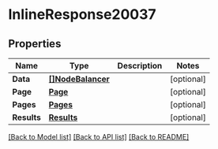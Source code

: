 # InlineResponse20037

## Properties

Name | Type | Description | Notes
------------ | ------------- | ------------- | -------------
**Data** | [**[]NodeBalancer**](NodeBalancer.md) |  | [optional] 
**Page** | [**Page**](page.md) |  | [optional] 
**Pages** | [**Pages**](pages.md) |  | [optional] 
**Results** | [**Results**](results.md) |  | [optional] 

[[Back to Model list]](../README.md#documentation-for-models) [[Back to API list]](../README.md#documentation-for-api-endpoints) [[Back to README]](../README.md)


